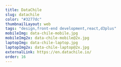 ```yaml
---
title: DataChile
slug: datachile
color: "#3277dc"
thumbnailLayout: web
tags: "design,front-end development,react,d3plus"
mobileImg: data-chile-mobile.jpg
mobileImg2x: data-chile-mobile@2x.jpg
laptopImg: data-chile-laptop.jpg
laptopImg2x: data-chile-laptop@2x.jpg
externalLink: https://en.datachile.io/
order: 16
---
```

